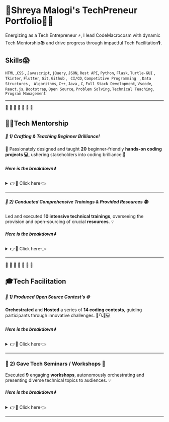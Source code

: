 # 🤝Shreya Malogi's TechPreneur Portfolio👣🦾


Energizing as a Tech Entrepreneur ⚡, I lead CodeMacrocosm with dynamic Tech Mentorship📚 and drive progress through impactful Tech Facilitation🎙.

## Skills😱
`HTML` ,`CSS` , `Javascript`, `jQuery`, `JSON`, `Rest API`, `Python`, `Flask`, `Turtle-GUI` , ` Tkinter`, `Flutter`, `Git`, `Github` , ` CI/CD`, `Competitive Programming ` , `Data Structures` , ` Algorithms`, `C++`, `Java` , `C`, `Full Stack Development`, `Vscode`, `React.js`, `Bootstrap`, `Open Source`, `Problem Solving`, `Technical Teaching`, ` Program Management `

---

💙 💙 💙 💙 💙 💙 💙

## 👩‍💻Tech Mentorship

#####  🚀 1) Crafting & Teaching Beginner Brilliance!

🌟 Passionately designed and taught **20** beginner-friendly **hands-on coding projects 💻**, ushering stakeholders into coding brilliance.🌌

#####  Here is the breakdown⬇️

<details>

<summary> 👉📸 Click here👈  </summary>
 
## Table of Contents: 

| Project Name                                                                   | Tech Stack                      |
|--------------------------------------------------------------------------------|---------------------------------|
| [🦠1) COVID-19 Cases Notifier](https://github.com/shreyamalogi/corona-cases-notifyer) | 📊 Python                      |
| [🗣️ 2) Text-to-Speech (TTS)](https://github.com/shreyamalogi/TTS)                    | 📝 Python                      |
| [📄 3) Bio Data ](https://github.com/shreyamalogi/Bio-Data)                   | 🔍 HTML                        |
| [🐶 4) Tinder for Dogs](https://github.com/shreyamalogi/tindog)                               | 💻 HTML, CSS, Bootstrap        |
| [🎨 5) Polka Dot](https://github.com/shreyamalogi/the_hirst_painting)                 | 🔵 Turtle GUI                  |
| [✏️ 6) Spirograph](https://github.com/shreyamalogi/spirograph)                       | 🌀 Turtle GUI                  |
| [🤖 7) Doraemon](https://github.com/shreyamalogi/doraemon)                           | 🎨 Turtle GUI                  |
| [🚀 8) Among Us Tribute](https://github.com/shreyamalogi/among-us)                   | 👥 Turtle GUI                  |
| [🧠 9) Memory Game](https://github.com/shreyamalogi/memory-game)                    | 🎮 HTML, CSS, JavaScript       |
| [🥁 10) Drums Kit](https://github.com/shreyamalogi/drums-app)                        | 🚀 HTML, CSS, JavaScript       |
| [🎲 11) Dice Game](https://github.com/shreyamalogi/Dice-game)                        | 🎮 HTML, CSS, JavaScript       |
| [🌐 12) Favicon Fetcher](https://github.com/shreyamalogi/favicon-fetcher)              | 🔍 HTML, CSS, JavaScript       |
| [📜 13) Kanye Quotes Generator](https://github.com/shreyamalogi/kanye-quotes-generator)| 🎤 API                         |
| [🌐 14) Real-time ISS Tracker](https://github.com/shreyamalogi/Real-time-ISS-Tracker)  | 🚀 Python, Tkinter             |
| [🌐 15) Flask API Integration](https://github.com/shreyamalogi/Flask-API-Integration)  | 🚀 Python, Flask               |
| [🚗 16) Miles to Kilometers Converter](https://github.com/shreyamalogi/miles-to-km-converter)| ➡️🚶 Tkinter                |
| [💎 17) I Am Rich App](https://github.com/shreyamalogi/rich-app)                      | 💰 Flutter                     |
| [📇 18) BizCard App](https://github.com/shreyamalogi/bizcard-app)                    | 🔄 Flutter                     |

This learning path will take you on a journey from Python basics to web technologies, API integration, GUI development, and finally, mobile app development with Flutter. Enjoy the coding adventure!🚀✨
</details>


---

##### 🚀 2) Conducted Comprehensive Trainings & Provided Resources 📚


Led and executed **10 intensive technical trainings**, overseeing the provision and open-sourcing of crucial **resources**. 💡



#####  Here is the breakdown⬇️

<details>

<summary> 👉📸 Click here👈 </summary>
 
| Chapter | Name of Chapter                                      |
|---------|------------------------------------------------------|
| 1       | [📖 Introduction to 'Github'.](https://github.com/CodeMacrocosm/Github-BOOK)                  |
| 2       | [👨‍💻 Understanding & Practicing 'Git'.](https://github.com/CodeMacrocosm/git-BOOK)            |
| 3       | [🔧 15 days of 'HTML/CSS' Training.](https://github.com/CodeMacrocosm/HTMLCSS-BOOK)         |
| 4       | [⚛️ 10 Days of 'React.js' Training.](https://github.com/CodeMacrocosm/react.js-BOOK)       |
| 5       | [🌐 10 days of 'C' Training.](https://github.com/CodeMacrocosm/C-BOOK)                      |
| 6       | [🔍 10 days of 'C++' Training.](https://github.com/CodeMacrocosm/CPP-BOOK)                  |
| 7       | [💡 30 days of 'DSA basics' Training.](https://github.com/CodeMacrocosm/DSA-BOOK)          |
| 8       | [☕ 10 days of 'Java' Training.](https://github.com/CodeMacrocosm/JAVA-BOOK)                |
| 9       | [🌐 45 days of 'Full Stack Web Development'.](https://github.com/CodeMacrocosm/WEBD-BOOK) |


</details>


---
💙 💙 💙 💙 💙 💙 💙 


## 🎓Tech Facilitation


##### 🚀 1) Produced Open Source Contest's 🌐

**Orchestrated** and **Hosted** a series of **14 coding contests**, guiding participants through innovative challenges. 🌟🔍💡💻

#####  Here is the breakdown⬇️

<details>

<summary> 👉📸 Click here👈 </summary>

| S.No | Name of Contest        | Description                                                   |
|------|------------------------|---------------------------------------------------------------|
| 🏆 Contest 1 | Write-a-Thon-20        | 🌟 Unleash the Creative Power of Magic Words                |
| 🌟 Contest 2 | Start-a-Thon-20        | 🌟 The Hello World Spectacular Extravaganza                  |
| 💻 Contest 3 | Design-a-Thon-20       | 🌟 Storyteller's Canvas - Design Your Narrative              |
| 🌐 Contest 4 | Web-a-Thon-20          | 🌟 Ultimate Web Development Showdown!               |
| 🚀 Contest 5 | Pull-a-Thon-21         | 🌟 Entry Point to Open Source Collaboration!            |
| ✂️ Contest 6 | Dev-a-Thon-21          | 🌟 Your Gateway to Express Your Dev Journey!                 |
| 🌐 Contest 7 | Snip-a-Thon-21         | 🌟 Code Brilliance, One Snippet at a Time!                 |
| 📖 Contest 8 | Vocab-a-Thon-22        | 🌟 Your Passport to Word Wonderland!                       |
| 💻 Contest 9  | Patternathon-22:       | 🌟 Artistic Expressive Canvas in Code                               |
| 🚀 Contest 10 | Algoathon-22:         | 🌟 Ingeniously Crafting Algorithms Anew                               |
| ✨ Contest 11 | Profileathon-22:        | 🌟  Tech Journeys Unveiled Together.                    |
| 🌊 Contest 12 | Turtle-a-Thon '23         | 🌟 Explore Turtle Graphics Bliss. |
| 💡 Contest 13 | LeetArray-a-thon'23       | 🌟 Leetcode Array Mastery Unleashed. |
| 🧩 Contest 14 | LeetString-a-thon'23      | 🌟 Innovate Strings, Crack Leetcode Challenges.|

</details>



---

### 🚀 2) Gave Tech Seminars / Workshops 🎤

Executed **9** engaging **workshops**, autonomously orchestrating and presenting diverse technical topics to audiences. 💡

##### Here is the breakdown⬇️

<details>

<summary> 👉📸 Click here👈 </summary>

| Event | Workshop / Seminar Name | Description |
|-------|-------------------------|-------------|
| 🌟 1 | 📖 GitHub Hello-World Workshop: | 🚀 A Step-by-Step Guide to Getting Started. |
| 🌟 2 | 🔧 Setup Training Workshop: | 🛠️ A Hands-on Guide for Tools Installation.  |
| 🌟 3 | 🎉 Hacktoberfest 2021 Workshop: | 💡 CodeMacrocosm Open Source Contribution Demo. |
| 🌟 4 | 🔍 Placement Preparation Seminar: | 🎓 Ace Your Job Search.  |
| 🌟 5 | 🗺️ Technical Placement Seminar: | 🌐 Coursemap.  |
| 🌟 6 | 🚀 Hacktoberfest 2022 Workshop: | 🌟 CodeMacrocosm Open Source Contribution Demo. |
| 🌟 7 | 🚗 Google Driverless Cars Seminar: |  🚗 Transportation - Autonomous Technology. |
| 🌟 8 | 👩‍💻 Frontend Dev Week Workshop: | 💖 101 Coachings for Beginner girls for 1 week.  |
| 🌟 9 | 🌟 Hacktoberfest 2023 Workshop: | 📚 CodeMacrocosm Open Source Contribution Demo.  |


</details>

---







 

